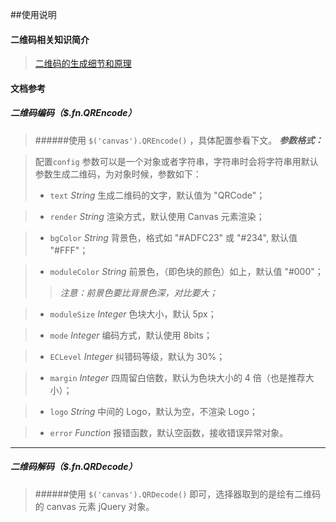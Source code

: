 ##使用说明
#### 二维码相关知识简介
>[二维码的生成细节和原理](http://coolshell.cn/articles/10590.html)

#### 文档参考
##### 二维码编码（$.fn.QREncode）
>######使用 `$('canvas').QREncode()` ，具体配置参看下文。
>***参数格式：***

>配置`config` 参数可以是一个对象或者字符串，字符串时会将字符串用默认参数生成二维码，为对象时候，参数如下：
>* `text` _String_
>    生成二维码的文字，默认值为 "QRCode"；

>* `render` _String_
>    渲染方式，默认使用 Canvas 元素渲染；

>* `bgColor` _String_
>背景色，格式如 "#ADFC23" 或 "#234", 默认值 "#FFF"；

>* `moduleColor` _String_
>前景色，（即色块的颜色）如上，默认值 "#000"；
>>*注意：前景色要比背景色深，对比要大；*

>* `moduleSize` _Integer_
>色块大小，默认 5px；

>* `mode` _Integer_
>编码方式，默认使用 8bits；

>* `ECLevel` _Integer_
>纠错码等级，默认为 30%；

>* `margin` _Integer_
>四周留白倍数，默认为色块大小的 4 倍（也是推荐大小）；

>* `logo` _String_
>中间的 Logo，默认为空，不渲染 Logo；

>* `error` _Function_
>报错函数，默认空函数，接收错误异常对象。
***

##### 二维码解码（$.fn.QRDecode）
>######使用 `$('canvas').QRDecode()` 即可，选择器取到的是绘有二维码的 canvas 元素 jQuery 对象。
